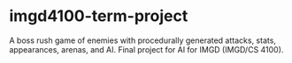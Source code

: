 # imgd4100-term-project
A boss rush game of enemies with procedurally generated attacks, stats, appearances, arenas, and AI. Final project for AI for IMGD (IMGD/CS 4100).
